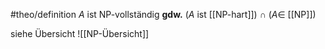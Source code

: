 #theo/definition
$A$ ist NP-vollständig **gdw.** ($A$ ist [[NP-hart]]) $\cap$ ($A \in$ [[NP]]) 


siehe Übersicht
![[NP-Übersicht]]

